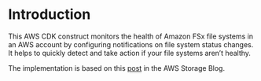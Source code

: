 # Introduction

This AWS CDK construct monitors the health of Amazon FSx file systems in an AWS
account by configuring notifications on file system status changes. It helps to
quickly detect and take action if your file systems aren’t healthy.

The implementation is based on this
[post](https://aws.amazon.com/de/blogs/storage/monitoring-the-health-of-amazon-fsx-file-systems-using-amazon-eventbridge-and-aws-lambda/)
in the AWS Storage Blog.
